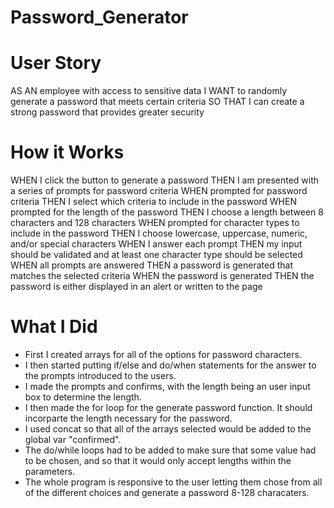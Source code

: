 # Password_Generator

# User Story
AS AN employee with access to sensitive data
I WANT to randomly generate a password that meets certain criteria
SO THAT I can create a strong password that provides greater security

# How it Works
WHEN I click the button to generate a password
THEN I am presented with a series of prompts for password criteria
WHEN prompted for password criteria
THEN I select which criteria to include in the password
WHEN prompted for the length of the password
THEN I choose a length between 8 characters and 128 characters
WHEN prompted for character types to include in the password
THEN I choose lowercase, uppercase, numeric, and/or special characters
WHEN I answer each prompt
THEN my input should be validated and at least one character type should be selected
WHEN all prompts are answered
THEN a password is generated that matches the selected criteria
WHEN the password is generated
THEN the password is either displayed in an alert or written to the page

# What I Did
* First I created arrays for all of the options for password characters.
* I then started putting if/else and do/when statements for the answer to the prompts introduced to the users.
* I made the prompts and confirms, with the length being an user input box to determine the length.
* I then made the for loop for the generate password function. It should incorparte the length necessary for the password.
* I used concat so that all of the arrays selected would be added to the global var "confirmed".
* The do/while loops had to be added to make sure that some value had to be chosen, and so that it would only accept lengths within the parameters.
* The whole program is responsive to the user letting them chose from all of the different choices and generate a password 8-128 characaters.